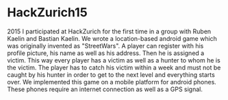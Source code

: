 # HackZurich15

2015 I participated at HackZurich for the first time in a group with Ruben Kaelin and Bastian Kaelin. We wrote a location-based android game which was originally invented as "StreetWars". A player can register with his profile picture, his name as well as his address. Then he is assigned a victim. This way every player has a victim as well as a hunter to whom he is the victim. The player has to catch his victim within a week and must not be caught by his hunter in order to get to the next level and everything starts over. We implemented this game on a mobile platform for android phones. These phones require an internet connection as well as a GPS signal.
